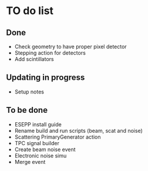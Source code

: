 # TO do list

## Done
  * Check geometry to have proper pixel detector
  * Stepping action for detectors
  * Add scintillators

## Updating in progress
  * Setup notes

## To be done
  * ESEPP install guide
  * Rename build and run scripts (beam, scat and noise)
  * Scattering PrimaryGenerator action
  * TPC signal builder
  * Create beam noise event
  * Electronic noise simu
  * Merge event

